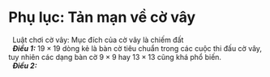 # Phụ lục: Tản mạn về cờ vây
&nbsp;&nbsp;Luật chơi cờ vây: Mục đích của cờ vây là chiếm đất <br>
&nbsp;&nbsp;***Điều 1:*** $19 \times 19$ dòng kẻ là bàn cờ tiêu chuẩn trong các cuộc thi đấu cờ vây, tuy nhiên các dạng bàn cờ $9 \times 9$ hay $13 \times 13$ cũng khá phổ biến. <br>
&nbsp;&nbsp;***Điều 2:***
